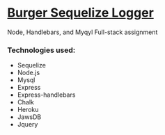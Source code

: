 # [Burger Sequelize Logger](https://polar-lake-43271.herokuapp.com/)

Node, Handlebars, and Myqyl Full-stack assignment

### Technologies used:
- Sequelize
- Node.js
- Mysql
- Express
- Express-handlebars
- Chalk
- Heroku
- JawsDB
- Jquery

